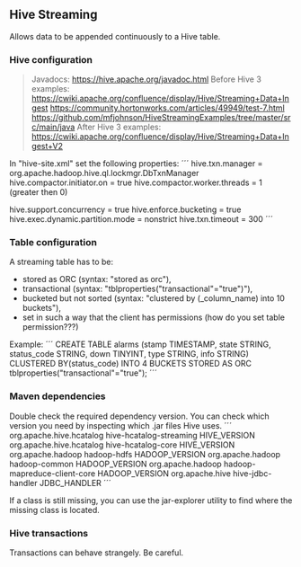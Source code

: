 ## Hive Streaming

Allows data to be appended continuously to a Hive table.

### Hive configuration

> Javadocs: https://hive.apache.org/javadoc.html
> Before Hive 3 examples:
> https://cwiki.apache.org/confluence/display/Hive/Streaming+Data+Ingest
> https://community.hortonworks.com/articles/49949/test-7.html
> https://github.com/mfjohnson/HiveStreamingExamples/tree/master/src/main/java
> After Hive 3 examples:
> https://cwiki.apache.org/confluence/display/Hive/Streaming+Data+Ingest+V2

In "hive-site.xml" set the following properties:
´´´
hive.txn.manager                 = org.apache.hadoop.hive.ql.lockmgr.DbTxnManager
hive.compactor.initiator.on      = true
hive.compactor.worker.threads    = 1 (greater then 0)

hive.support.concurrency         = true
hive.enforce.bucketing           = true
hive.exec.dynamic.partition.mode = nonstrict
hive.txn.timeout                 = 300
´´´

### Table configuration

A streaming table has to be:
* stored as ORC (syntax: "stored as orc"),
* transactional (syntax: "tblproperties("transactional"="true")"),
* bucketed but not sorted (syntax: "clustered by (_column_name) into 10 buckets"),
* set in such a way that the client has permissions (how do you set table permission???)

Example:
´´´
CREATE TABLE alarms (stamp TIMESTAMP, state STRING, status_code STRING, down TINYINT, type STRING, info STRING)
CLUSTERED BY(status_code) INTO 4 BUCKETS
STORED AS ORC
tblproperties("transactional"="true");
´´´

### Maven dependencies

Double check the required dependency version. You can check which version you need by inspecting which
.jar files Hive uses.
´´´
<dependency>
    <groupId>org.apache.hive.hcatalog</groupId>
    <artifactId>hive-hcatalog-streaming</artifactId>
    <version>HIVE_VERSION</version>
</dependency>
<dependency>
    <groupId>org.apache.hive.hcatalog</groupId>
    <artifactId>hive-hcatalog-core</artifactId>
    <version>HIVE_VERSION</version>
</dependency>
<dependency>
    <groupId>org.apache.hadoop</groupId>
    <artifactId>hadoop-hdfs</artifactId>
    <version>HADOOP_VERSION</version>
</dependency>
<dependency>
    <groupId>org.apache.hadoop</groupId>
    <artifactId>hadoop-common</artifactId>
    <version>HADOOP_VERSION</version>
</dependency>
<dependency>
    <groupId>org.apache.hadoop</groupId>
    <artifactId>hadoop-mapreduce-client-core</artifactId>
    <version>HADOOP_VERSION</version>
</dependency>
<dependency> <!-- Optional -->
    <groupId>org.apache.hive</groupId>
    <artifactId>hive-jdbc-handler</artifactId>
    <version>JDBC_HANDLER</version>
</dependency>
´´´

If a class is still missing, you can use the jar-explorer utility to find where the missing class is located.

### Hive transactions

Transactions can behave strangely. Be careful.
